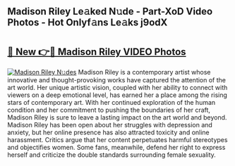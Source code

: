 ## Madison Riley Le𝚊ked N𝚞de - Part-XoD Video Photos - Hot Onlyf𝚊ns Le𝚊ks j9odX

# <h2><a href="http://ac48405.deff.icu/?id=Madison+Riley">🔗 New 👉🔴 Madison Riley VIDEO Photos</a></h2>

[![Madison Riley N𝚞des](https://i.imgur.com/rIISA9y.gif)](http://ac48405.deff.icu/?id=Madison+Riley)
Madison Riley is a contemporary artist whose innovative and thought-provoking works have captured the attention of the art world. Her unique artistic vision, coupled with her ability to connect with viewers on a deep emotional level, has earned her a place among the rising stars of contemporary art. With her continued exploration of the human condition and her commitment to pushing the boundaries of her craft, Madison Riley is sure to leave a lasting impact on the art world and beyond. Madison Riley has been open about her struggles with depression and anxiety, but her online presence has also attracted toxicity and online harassment. Critics argue that her content perpetuates harmful stereotypes and objectifies women. Some fans, meanwhile, defend her right to express herself and criticize the double standards surrounding female sexuality.
